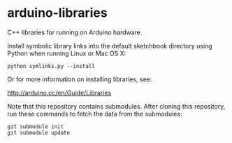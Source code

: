 arduino-libraries
=================

C++ libraries for running on Arduino hardware.

Install symbolic library links into the default sketchbook directory
using Python when running Linux or Mac OS X:

```shell
python symlinks.py --install
```

Or for more information on installing libraries, see:

<http://arduino.cc/en/Guide/Libraries>

Note that this repository contains submodules. After cloning this
repository, run these commands to fetch the data from the submodules:

```shell
git submodule init
git submodule update
```
